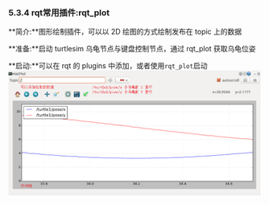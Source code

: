 ### 5.3.4 rqt常用插件:rqt\_plot

**简介:**图形绘制插件，可以以 2D 绘图的方式绘制发布在 topic 上的数据

**准备:**启动 turtlesim 乌龟节点与键盘控制节点，通过 rqt\_plot 获取乌龟位姿

**启动:**可以在 rqt 的 plugins 中添加，或者使用`rqt_plot`启动![](/assets/03_rqt_plot插件.png)

